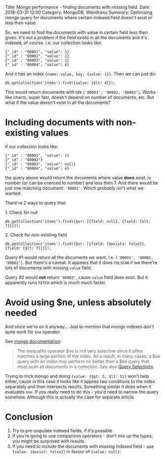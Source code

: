 Title: Mongo performance - finding documents with missing field.
Date: 2018-03-31 12:00
Category: MongoDB, Weirdness
Summary: Optimising mongo query for documents where certain indexed field doesn't exist or less then value.

So, we need to find the documents with value in certain field less then given.
It's not a problem if the field exists in all the documents and it's indexed, of course.
I.e. our collection looks like:

```
{"_id" : "00001", "value": 1}
{"_id" : "00002", "value": 1}
{"_id" : "00003", "value": 1}
{"_id" : "00004", "value": 4}
```

And it has an index `{name: value, key: {value: 1}}`. Then we can just do:

```
db.getCollection('items').find({value: {$lt: 4}});
```

This would return documents with ids `['00001', '00002, '00003']`. Works like charm, super fast,
doesn't depend on number of documents, etc. But what if the value doesn't exist in all the documents?

# Including documents with non-existing values

If our collection looks like:

```
{"_id" : "00001", "value": 1}
{"_id" : "00002"}
{"_id" : "00003", "value": null}
{"_id" : "00004", "value": 4}
```

the query above would return the documents where value **does** exist, is number (or can be coerced to number) and less then 7.
And there would be just one matching document: `'00001'`. Which probably isn't what we wanted.

There're 2 ways to query that:

1\. Check for null

```
db.getCollection('items').find({$or: [{field: null}, {field: {$lt: 7}}]});
```

2\. Check for non-existing field

```
db.getCollection('items').find({$or: [{field: {$exists: false}}, {field: {$lt: 7}}]});
```

Query #1 would return all the documents we want, i.e. `['00001', '00002, '00003']`. But there's a caveat.
It appears that it does `COLSCAN` if we there're lots of documents with missing `value` field.

Query #2 would **not** return `'00003'`, cause `value` field does exist.
But it apparently runs `FETCH` which is much much faster.

# Avoid using $ne, unless absolutely needed

And since we're on it anyway... Just to mention that mongo indexes don't quite work for `$ne` operator.

See [mongo documentation](https://docs.mongodb.com/manual/reference/operator/query/ne/#op._S_ne):

> The inequality operator $ne is not very selective since it often matches a large portion of the index. As a result, in many cases, a $ne query with an index may perform no better than a $ne query that must scan all documents in a collection. See also [Query Selectivity](https://docs.mongodb.com/manual/core/query-optimization/#read-operations-query-selectivity).

Trying to trick mongo and doing `{value: {$gt: 5, $lt: 5}}` won't help either, cause in this case it looks like it applies two conditions to the index separately and
then intersects results. Something similar it does when it evaluates `$ne`. If you really need to do this - you'd need to narrow the query somehow.
Although this is actually the case for separate article.

# Conclusion

1. Try to pre-populate indexed fields, if it's possible
2. If you're going to use comparison operators - don't mix up the types, you might be surprised with results.
3. If you need to include the documents with missing indexed field - use `{value: {$exist: false}}` in favour of `{value: null}`.
